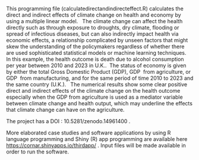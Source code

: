 This programming file (calculatedirectandindirecteffect.R) calculates the direct and indirect effects of climate change on health and economy by using a multiple linear model.   The climate change can affect the health directly such as through exposure to droughts, dry climate, flooding or spread of infectious diseases, but can also indirectly impact health via economic effects, a relationship complicated by unseen factors that might skew the understanding of the policymakers regardless of whether there are used sophisticated statistical models or machine learning techniques.  In this example, the health outcome is death due to alcohol consumption per year between 2010 and 2023 in U.K..  The status of economy is given by either the total Gross Domestic Product (GDP), GDP  from agriculture, or GDP  from manufacturing, and for the same period of time 2010 to 2023 and the same country (U.K.).   The numerical results show some clear positive direct and indirect effects of the climate change on the health outcome especially when the GDP from agriculture is used as a mediator variable between climate change and health output, which may underline the effects that climate change can have on the agriculture. 

The project has a DOI : 10.5281/zenodo.14961400 . 

More elaborated case studies and software applications by using R language programming and Shiny (R) app programming are available here https://cornar.shinyapps.io/thirdapp/ . Input files will be made available in order to run the software. 
